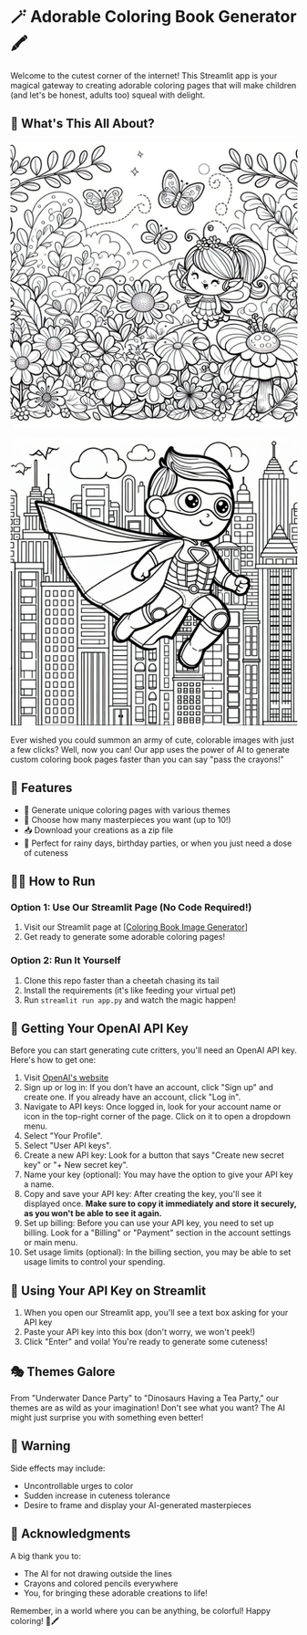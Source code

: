 # 🪄 Adorable Coloring Book Generator 🖍️

Welcome to the cutest corner of the internet! This Streamlit app is your magical gateway to creating adorable coloring pages that will make children (and let's be honest, adults too) squeal with delight.

## 🌟 What's This All About?
    
![Its magical](./images/magic_garden.png)
    
![Its super](./images/super.png)

Ever wished you could summon an army of cute, colorable images with just a few clicks? Well, now you can! Our app uses the power of AI to generate custom coloring book pages faster than you can say "pass the crayons!"

## 🚀 Features

- 🎨 Generate unique coloring pages with various themes
- 🔢 Choose how many masterpieces you want (up to 10!)
- 📥 Download your creations as a zip file
- 🌈 Perfect for rainy days, birthday parties, or when you just need a dose of cuteness

## 🏃‍♂️ How to Run

### Option 1: Use Our Streamlit Page (No Code Required!)

1. Visit our Streamlit page at [[Coloring Book Image Generator](https://coloring-images-generator.streamlit.app/)]
2. Get ready to generate some adorable coloring pages!

### Option 2: Run It Yourself

1. Clone this repo faster than a cheetah chasing its tail
2. Install the requirements (it's like feeding your virtual pet)
3. Run `streamlit run app.py` and watch the magic happen!

## 🔑 Getting Your OpenAI API Key

Before you can start generating cute critters, you'll need an OpenAI API key. Here's how to get one:

1. Visit [OpenAI's website](https://platform.openai.com/)
2. Sign up or log in: If you don't have an account, click "Sign up" and create one. If you already have an account, click "Log in".
3. Navigate to API keys: Once logged in, look for your account name or icon in the top-right corner of the page. Click on it to open a dropdown menu.
4. Select "Your Profile".
5. Select "User API keys".
6. Create a new API key: Look for a button that says "Create new secret key" or "+ New secret key".
7. Name your key (optional): You may have the option to give your API key a name.
8. Copy and save your API key: After creating the key, you'll see it displayed once. **Make sure to copy it immediately and store it securely, as you won't be able to see it again.**
9. Set up billing: Before you can use your API key, you need to set up billing. Look for a "Billing" or "Payment" section in the account settings or main menu.
10. Set usage limits (optional): In the billing section, you may be able to set usage limits to control your spending.


## 🎨 Using Your API Key on Streamlit

1. When you open our Streamlit app, you'll see a text box asking for your API key
2. Paste your API key into this box (don't worry, we won't peek!)
3. Click "Enter" and voila! You're ready to generate some cuteness!

## 🎭 Themes Galore

From "Underwater Dance Party" to "Dinosaurs Having a Tea Party," our themes are as wild as your imagination! Don't see what you want? The AI might just surprise you with something even better!

## 🚨 Warning

Side effects may include:
- Uncontrollable urges to color
- Sudden increase in cuteness tolerance
- Desire to frame and display your AI-generated masterpieces

## 🙏 Acknowledgments

A big thank you to:
- The AI for not drawing outside the lines
- Crayons and colored pencils everywhere
- You, for bringing these adorable creations to life!

Remember, in a world where you can be anything, be colorful! Happy coloring! 🌈🖍️

